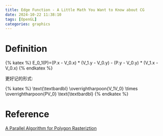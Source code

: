 ```yaml
---
title: Edge Function - A Little Math You Want to Know about CG
date: 2024-10-22 11:38:10
tags: [OpenGL]
categories: graphics
---
```


# Definition

{% katex %}
E_0_1(P)=(P.x - V_0.x) * (V_1.y - V_0.y) - (P.y - V_0.y) * (V_1.x - V_0.x)
{% endkatex %}

更好记的形式:

{% katex %}
\text{\textbardbl} \overrightharpoon{V_1V_0} \times \overrightharpoon{PV_0} \text{\textbardbl}
{% endkatex %}

# Reference
[A Parallel Algorithm for Polygon Rasteriztion](https://www.cs.drexel.edu/~deb39/Classes/Papers/comp175-06-pineda.pdf)
